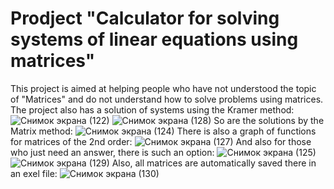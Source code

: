# Prodject "Calculator for solving systems of linear equations using matrices"
This project is aimed at helping people who have not understood the topic of "Matrices" and do not understand how to solve problems using matrices.
The project also has a solution of systems using the Kramer method:
![Снимок экрана (122)](https://github.com/den4ik0807/Prodject/assets/148674815/7826594d-b8f6-4811-a747-9abe5902009e)
![Снимок экрана (128)](https://github.com/den4ik0807/Prodject/assets/148674815/deb43e9e-574b-49f8-8ba7-5522b4dec8c5)
So are the solutions by the Matrix method:
![Снимок экрана (124)](https://github.com/den4ik0807/Prodject/assets/148674815/62503cba-573a-4d6b-888f-b66a04230071)
There is also a graph of functions for matrices of the 2nd order:
![Снимок экрана (127)](https://github.com/den4ik0807/Prodject/assets/148674815/c7a1eb9a-dadd-4061-956a-6a79db61614f)
And also for those who just need an answer, there is such an option:
![Снимок экрана (125)](https://github.com/den4ik0807/Prodject/assets/148674815/46629615-e04a-4c5e-8267-1cf30d8a7e3e)
![Снимок экрана (129)](https://github.com/den4ik0807/Prodject/assets/148674815/df7efcfa-21b1-46b5-8524-da4be93c11e9)
Also, all matrices are automatically saved there in an exel file:
![Снимок экрана (130)](https://github.com/den4ik0807/Prodject/assets/148674815/f40a028e-70d6-42f6-91cb-b4c922eb0164)
